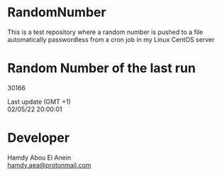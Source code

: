 # RandomNumber    
This is a test repository where a random number is pushed to a file automatically passwordless from a cron job in my Linux CentOS server    
# Random Number of the last run   
30166
      
Last update (GMT +1)    
02/05/22 20:00:01
# Developer    
Hamdy Abou El Anein   
hamdy.aea@protonmail.com
